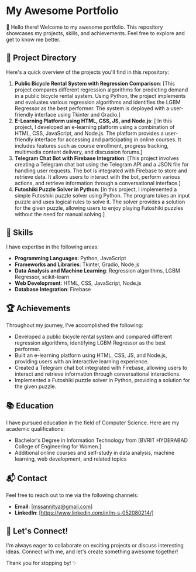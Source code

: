 # My Awesome Portfolio

👋 Hello there! Welcome to my awesome portfolio. This repository showcases my projects, skills, and achievements. Feel free to explore and get to know me better.

## 📁 Project Directory

Here's a quick overview of the projects you'll find in this repository:

1. **Public Bicycle Rental System with Regression Comparison**: [This project compares different regression algorithms for predicting demand in a public bicycle rental system. Using Python, the project implements and evaluates various regression algorithms and identifies the LGBM Regressor as the best performer. The system is deployed with a user-friendly interface using Tkinter and Gradio.]
2. **E-Learning Platform using HTML, CSS, JS, and Node.js**: [ In this project, I developed an e-learning platform using a combination of HTML, CSS, JavaScript, and Node.js. The platform provides a user-friendly interface for accessing and participating in online courses. It includes features such as course enrollment, progress tracking, multimedia content delivery, and discussion forums.]
3. **Telegram Chat Bot with Firebase Integration**: [This project involves creating a Telegram chat bot using the Telegram API and a JSON file for handling user requests. The bot is integrated with Firebase to store and retrieve data. It allows users to interact with the bot, perform various actions, and retrieve information through a conversational interface.]
4. **Futoshiki Puzzle Solver in Python**: [In this project, I implemented a simple Futoshiki puzzle solver using Python. The program takes an input puzzle and uses logical rules to solve it. The solver provides a solution for the given puzzle, allowing users to enjoy playing Futoshiki puzzles without the need for manual solving.]

## 🚀 Skills

I have expertise in the following areas:

- **Programming Languages**: Python, JavaScript
- **Frameworks and Libraries**: Tkinter, Gradio, Node.js
- **Data Analysis and Machine Learning**: Regression algorithms, LGBM Regressor, scikit-learn
- **Web Development**: HTML, CSS, JavaScript, Node.js
- **Database Integration**: Firebase

## 🏆 Achievements

Throughout my journey, I've accomplished the following:

- Developed a public bicycle rental system and compared different regression algorithms, identifying LGBM Regressor as the best performer.
- Built an e-learning platform using HTML, CSS, JS, and Node.js, providing users with an interactive learning experience.
- Created a Telegram chat bot integrated with Firebase, allowing users to interact and retrieve information through conversational interactions.
- Implemented a Futoshiki puzzle solver in Python, providing a solution for the given puzzle.

## 📚 Education

I have pursued education in the field of Computer Science. Here are my academic qualifications:

- Bachelor's Degree in Information Technology from [BVRIT HYDERABAD College of Engineering for Women.]
- Additional online courses and self-study in data analysis, machine learning, web development, and related topics

## 📬 Contact

Feel free to reach out to me via the following channels:

- **Email**: [mssannitya@gmail.com]
- **LinkedIn**: [https://www.linkedin.com/in/m-s-052080214/]

## 🌟 Let's Connect!

I'm always eager to collaborate on exciting projects or discuss interesting ideas. Connect with me, and let's create something awesome together!

Thank you for stopping by! ✨

